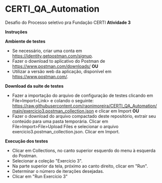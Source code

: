 # CERTI_QA_Automation
Desafio do Processo seletivo pra Fundação CERTI
**Atividade 3**

**Instruções**

**Ambiente de testes**
- Se necessário, criar uma conta em https://identity.getpostman.com/signup.
- Fazer o download to aplicativo do Postman de https://www.postman.com/downloads/ **OU**
- Utilizar a versão web da aplicação, disponível em https://www.postman.com/.

**Download da suite de testes**
- Fazer a importação do arquivo de configuração de testes clicando em File>Import>Link> e colando o seguinte: https://raw.githubusercontent.com/raonimoreira/CERTI_QA_Automation/main/exercicio3.postman_collection.json e clicar em Import **OU**
- Fazer o download do arquivo compactado deste repositório, extrair seu conteúdo para uma pasta temporária. Clicar em File>Import>File>Upload Files e selecionar o arquivo exercicio3.postman_collection.json. Clicar em Import.

**Execução dos testes**
- Clicar em Collections, no canto superior esquerdo do menu à esquerda do Postman.
- Selecionar a coleção "Exercício 3".
- Na parte superior da tela, próximo ao canto direito, clicar em "Run".
- Determinar o número de iterações desejadas.
- Clicar em "Run Exercício 3"
